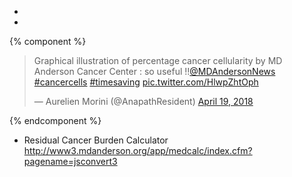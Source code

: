 * 
* 

{% component %}

<blockquote class="twitter-tweet" data-lang="en"><p lang="en" dir="ltr">Graphical illustration of percentage cancer cellularity by MD Anderson Cancer Center : so useful !!<a href="https://twitter.com/MDAndersonNews?ref_src=twsrc%5Etfw">@MDAndersonNews</a> <a href="https://twitter.com/hashtag/cancercells?src=hash&amp;ref_src=twsrc%5Etfw">#cancercells</a> <a href="https://twitter.com/hashtag/timesaving?src=hash&amp;ref_src=twsrc%5Etfw">#timesaving</a> <a href="https://t.co/HlwpZhtOph">pic.twitter.com/HlwpZhtOph</a></p>&mdash; Aurelien Morini (@AnapathResident) <a href="https://twitter.com/AnapathResident/status/987020373387612160?ref_src=twsrc%5Etfw">April 19, 2018</a></blockquote>
<script async src="https://platform.twitter.com/widgets.js" charset="utf-8"></script>

{% endcomponent %}

* Residual Cancer Burden Calculator http://www3.mdanderson.org/app/medcalc/index.cfm?pagename=jsconvert3
